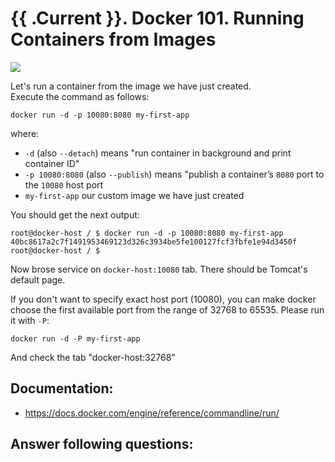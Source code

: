 # {{ .Current }}. Docker 101. Running Containers from Images

![](https://deploybot.com/assets/guides/_740x345_crop_center-center/docker-head-big@2x.png)

Let's run a container from the image we have just created.<br>
Execute the command as follows:
```
docker run -d -p 10080:8080 my-first-app
```

where:
- `-d` (also `--detach`) means "run container in background and print container ID"
- `-p 10080:8080` (also `--publish`) means "publish a container’s `8080` port to the `10080` host port
- `my-first-app` our custom image we have just created


You should get the next output:
```
root@docker-host / $ docker run -d -p 10080:8080 my-first-app
40bc8617a2c7f1491953469123d326c3934be5fe100127fcf3fbfe1e94d3450f
root@docker-host / $
```

Now brose service on `docker-host:10080` tab. There should be Tomcat's default page. 


If you don't want to specify exact host port (10080), you can make docker choose the first available port from the range of 32768 to 65535. Please run it with `-P`:
```
docker run -d -P my-first-app
```

And check the tab "docker-host:32768"

## Documentation:
- https://docs.docker.com/engine/reference/commandline/run/

## Answer following questions: